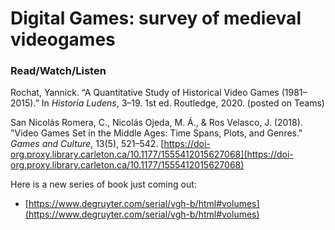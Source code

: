 # Digital Games: survey of medieval videogames

### Read/Watch/Listen

Rochat, Yannick. “A Quantitative Study of Historical Video Games (1981–2015).” In _Historia Ludens_, 3–19. 1st ed. Routledge, 2020. (posted on Teams)

San Nicolás Romera, C., Nicolás Ojeda, M. Á., & Ros Velasco, J. (2018). "Video Games Set in the Middle Ages: Time Spans, Plots, and Genres." _Games and Culture_, 13(5), 521–542. [https://doi-org.proxy.library.carleton.ca/10.1177/1555412015627068](https://doi-org.proxy.library.carleton.ca/10.1177/1555412015627068)

Here is a new series of book just coming out:

* [https://www.degruyter.com/serial/vgh-b/html#volumes](https://www.degruyter.com/serial/vgh-b/html#volumes)
